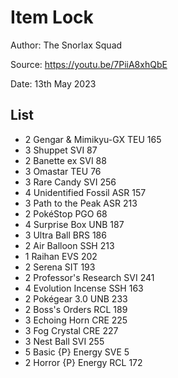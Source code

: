 # Item Lock

Author: The Snorlax Squad

Source: <https://youtu.be/7PiiA8xhQbE>

Date: 13th May 2023

## List

* 2 Gengar & Mimikyu-GX TEU 165
* 3 Shuppet SVI 87
* 2 Banette ex SVI 88
* 3 Omastar TEU 76
* 3 Rare Candy SVI 256
* 4 Unidentified Fossil ASR 157
* 3 Path to the Peak ASR 213
* 2 PokéStop PGO 68
* 4 Surprise Box UNB 187
* 3 Ultra Ball BRS 186
* 2 Air Balloon SSH 213
* 1 Raihan EVS 202
* 2 Serena SIT 193
* 2 Professor's Research SVI 241
* 4 Evolution Incense SSH 163
* 2 Pokégear 3.0 UNB 233
* 2 Boss's Orders RCL 189
* 3 Echoing Horn CRE 225
* 3 Fog Crystal CRE 227
* 3 Nest Ball SVI 255
* 5 Basic {P} Energy SVE 5
* 2 Horror {P} Energy RCL 172
